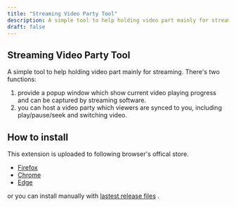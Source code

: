 ```yaml
---
title: "Streaming Video Party Tool"
description: A simple tool to help holding video part mainly for streaming
draft: false
---
```


Streaming Video Party Tool
----
A simple tool to help holding video part mainly for streaming.  There's two functions:
1. provide a popup window which show current video playing progress and can be captured by streaming software.
2. you can host a video party which viewers are synced to you, including play/pause/seek and switching video.

How to install
----
This extension is uploaded to following browser's offical store.

* [Firefox](https://addons.mozilla.org/zh-TW/firefox/addon/streaming-video-party-tool/)
* [Chrome](https://chrome.google.com/webstore/detail/ejjcgcillnknldlnjomjockdceikloja)
* [Edge](https://microsoftedge.microsoft.com/addons/detail/jniglidohojdgfdghnfoodbcbmapdfhh)

or you can install manually with [lastest release files](https://github.com/danny8376/streaming-video-party-tool/releases/latest) .

